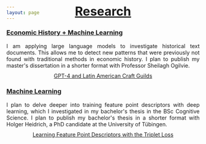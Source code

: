 ```yaml
---
layout: page
---
```


<h2 style="text-decoration: underline; font-size: 32px; margin-top: -60px; text-align: center;">Research</h2>

<div class="research-entry">
    <h3 style="text-decoration: underline;">Economic History + Machine Learning</h3>
    <p>I am applying large language models to investigate historical text documents. This allows me to detect new patterns that were previously not found with traditional methods in economic history. I plan to publish my master's dissertation in a shorter format with Professor Sheilagh Ogilvie.</p>
    <div style="text-align: center; margin-top: 10px;">
    <a href="/assets/img/oxford_dissertation_griesshaber.pdf" target="_blank">GPT-4 and Latin American Craft Guilds</a>
</div>

<div class="research-entry">
    <h3 style="text-decoration: underline;">Machine Learning</h3>
    <p>I plan to delve deeper into training feature point descriptors with deep learning, which I investigated in my bachelor's thesis in the BSc Cognitive Science. I plan to publish my bachelor's thesis in a shorter format with Holger Heidrich, a PhD candidate at the University of Tübingen. </p>
    <div style="text-align: center; margin-top: 10px;">
        <a href="/assets/img/cognitive_science_dissertation_griesshaber.pdf" target="_blank">Learning Feature Point Descriptors with the Triplet Loss</a>
    </div>
</div>

<style>
    .research-entry {
        margin-bottom: 20px;
    }
    .research-entry p {
        margin: 4px 0;
        text-align: justify;
    }
</style>